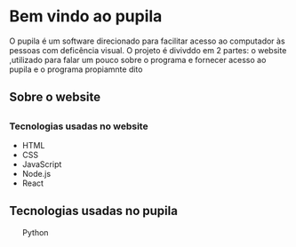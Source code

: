 <h1>Bem vindo ao pupila</h1>

<p>O pupila é um software direcionado para facilitar  acesso ao computador às pessoas com deficência visual. O projeto é divivddo em 2 partes: o website ,utilizado para falar um pouco sobre o programa e fornecer acesso ao pupila e o programa propiamnte dito</p>

<h2>Sobre o website<h2>
  <h3>Tecnologias usadas no website</h3>
  
  <ul>
  <li>HTML</li>
  <li>CSS</li>
  <li>JavaScript</li>
  <li>Node.js</li>
  <li>React</li>
</ul>
  
  <h2>Tecnologias usadas no pupila</h2>
  <ul>
    <liL>
      Python
    </li>
  </ul>
